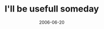 ---
layout: base.njk
title : 'I&#39;ll be usefull someday' 
view_title : 'I&#39;ll be usefull someday' 
year : '2006' 
date : '2006-06-20' 
img_file : '/drawing/illbeusefulsomeday.png' 
html_file : 'illbeusefulsomeday' 
next_html : 'weonlygotoneworldjustonewor.html' 
year_order : '177' 
permalink : "title/{{html_file}}.html"
---